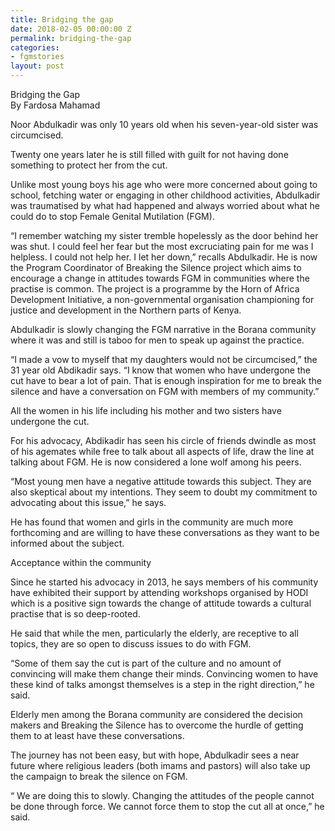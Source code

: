 ```yaml
---
title: Bridging the gap
date: 2018-02-05 00:00:00 Z
permalink: bridging-the-gap
categories:
- fgmstories
layout: post
---
```


Bridging the Gap   
By Fardosa Mahamad


Noor Abdulkadir was only 10 years old when his seven-year-old sister was circumcised. 

Twenty one years later he is still filled with guilt for not having done something to protect her from the cut. 

Unlike most young boys his age who were more concerned about going to school, fetching water or engaging in other childhood activities, Abdulkadir was traumatised by what had happened and always worried about what he could do to stop Female Genital Mutilation (FGM).

“I remember watching my sister tremble hopelessly as the door behind her was shut. I could feel her fear but the most excruciating pain for me was I helpless. I could not help her. I let her down,” recalls Abdulkadir.
He is now the Program Coordinator of Breaking the Silence project which aims to encourage a change in attitudes towards FGM in communities where the practise is common. The project is a programme by the Horn of Africa Development Initiative,  a non-governmental organisation championing for justice and development in the Northern parts of Kenya.

Abdulkadir is slowly changing the FGM narrative in the Borana community where it was and still is taboo for men to speak up against the practice.

“I made a vow to myself that my daughters would not be circumcised,” the 31 year old Abdikadir says. “I know that women who have undergone the cut have to bear a lot of pain. That is enough inspiration for me to break the silence and have a conversation on FGM with members of my community.”

All the women in his life including his mother and two sisters have undergone the cut.

For his advocacy, Abdikadir has seen his circle of friends dwindle as most of his agemates while free to talk about all aspects of life, draw the line at talking about FGM.  He is now considered a lone wolf among his peers.

“Most young men have a negative attitude towards this subject. They are also skeptical about my intentions. They seem to doubt my commitment to advocating about this issue,” he says.

He has found that women and girls in the community are much more forthcoming and are willing to have these conversations as they want to be informed about the subject.

Acceptance within the community

Since he started his advocacy in 2013, he says members of his community have exhibited their support by attending workshops organised by HODI  which is a positive sign towards the change of attitude towards a cultural practise that is so deep-rooted. 

He said that while the men, particularly the elderly, are receptive to all topics, they are so open to discuss issues to do with FGM.

“Some of them say the cut is part of the culture and no amount of convincing will make them change their minds.  Convincing women to have these kind of talks amongst themselves is a step in the right direction,” he said.

Elderly men among the Borana community are considered the decision makers and Breaking the Silence has to overcome the hurdle of getting them to at least have these conversations. 

The journey has not been easy, but with hope, Abdulkadir sees a near future where religious leaders (both imams and pastors) will also take up the campaign to break the silence on FGM. 

“ We are doing this to slowly. Changing the attitudes of the people cannot be done through force. We cannot force them to stop the cut all at once,” he said. 